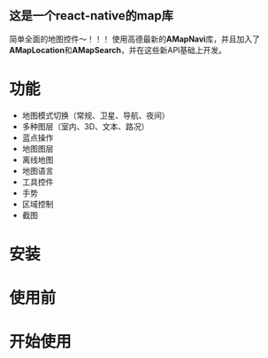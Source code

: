 这是一个react-native的map库
---

简单全面的地图控件～！！！
使用高德最新的**AMapNavi**库，并且加入了**AMapLocation**和**AMapSearch**，并在这些新API基础上开发。

# 功能
* 地图模式切换（常规、卫星、导航、夜间）
* 多种图层（室内、3D、文本、路况）
* 蓝点操作
* 地图图层
* 离线地图
* 地图语言
* 工具控件
* 手势
* 区域控制
* 截图

# 安装


# 使用前



# 开始使用






